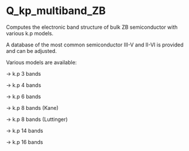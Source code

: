 # Q_kp_multiband_ZB
Computes the electronic band structure of bulk ZB semiconductor with various k.p models.

A database of the most common semiconductor III-V and II-VI is provided and can be adjusted.

Various models are available:

-> k.p 3 bands

-> k.p 4 bands

-> k.p 6 bands

-> k.p 8 bands (Kane)

-> k.p 8 bands (Luttinger)

-> k.p 14 bands

-> k.p 16 bands
